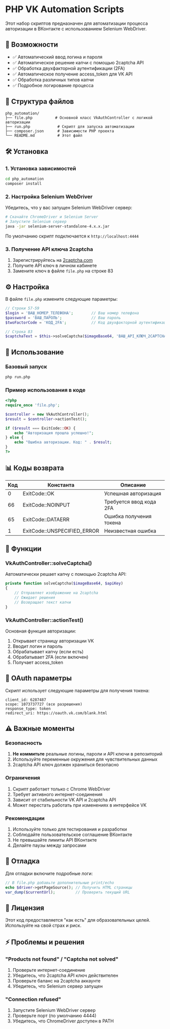 # PHP VK Automation Scripts

Этот набор скриптов предназначен для автоматизации процесса авторизации в ВКонтакте с использованием Selenium WebDriver.

## 🚀 Возможности

- ✅ Автоматический ввод логина и пароля
- ✅ Автоматическое решение капчи с помощью 2captcha API
- ✅ Обработка двухфакторной аутентификации (2FA)
- ✅ Автоматическое получение access_token для VK API
- ✅ Обработка различных типов капчи
- ✅ Подробное логирование процесса

## 📁 Структура файлов

```
php_automation/
├── file.php          # Основной класс VkAuthController с логикой авторизации
├── run.php            # Скрипт для запуска автоматизации
├── composer.json      # Зависимости PHP проекта
└── README.md          # Этот файл
```

## 🛠 Установка

### 1. Установка зависимостей

```bash
cd php_automation
composer install
```

### 2. Настройка Selenium WebDriver

Убедитесь, что у вас запущен Selenium WebDriver сервер:

```bash
# Скачайте ChromeDriver и Selenium Server
# Запустите Selenium сервер
java -jar selenium-server-standalone-4.x.x.jar
```

По умолчанию скрипт подключается к `http://localhost:4444`

### 3. Получение API ключа 2captcha

1. Зарегистрируйтесь на [2captcha.com](https://2captcha.com)
2. Получите API ключ в личном кабинете
3. Замените ключ в файле `file.php` на строке 83

## ⚙️ Настройка

В файле `file.php` измените следующие параметры:

```php
// Строки 57-59
$login = 'ВАШ_НОМЕР_ТЕЛЕФОНА';        // Ваш номер телефона
$password = 'ВАШ_ПАРОЛЬ';             // Ваш пароль
$twoFactorCode = 'КОД_2FA';           // Код двухфакторной аутентификации (если включен)

// Строка 83
$captchaText = $this->solveCaptcha($imageBase64, 'ВАШ_API_КЛЮЧ_2CAPTCHA');
```

## 🚀 Использование

### Базовый запуск

```bash
php run.php
```

### Пример использования в коде

```php
<?php
require_once 'file.php';

$controller = new VkAuthController();
$result = $controller->actionTest();

if ($result === ExitCode::OK) {
    echo "Авторизация прошла успешно!";
} else {
    echo "Ошибка авторизации. Код: " . $result;
}
?>
```

## 📊 Коды возврата

| Код | Константа | Описание |
|-----|-----------|----------|
| 0 | ExitCode::OK | Успешная авторизация |
| 66 | ExitCode::NOINPUT | Требуется ввод кода 2FA |
| 65 | ExitCode::DATAERR | Ошибка получения токена |
| 1 | ExitCode::UNSPECIFIED_ERROR | Неизвестная ошибка |

## 🔧 Функции

### VkAuthController::solveCaptcha()

Автоматически решает капчу с помощью 2captcha API:

```php
private function solveCaptcha($imageBase64, $apiKey)
{
    // Отправляет изображение на 2captcha
    // Ожидает решения
    // Возвращает текст капчи
}
```

### VkAuthController::actionTest()

Основная функция авторизации:

1. Открывает страницу авторизации VK
2. Вводит логин и пароль
3. Обрабатывает капчу (если есть)
4. Обрабатывает 2FA (если включен)
5. Получает access_token

## 🎯 OAuth параметры

Скрипт использует следующие параметры для получения токена:

```
client_id: 6287487
scope: 1073737727 (все разрешения)
response_type: token
redirect_uri: https://oauth.vk.com/blank.html
```

## ⚠️ Важные моменты

### Безопасность

1. **Не коммитьте** реальные логины, пароли и API ключи в репозиторий
2. Используйте переменные окружения для чувствительных данных
3. 2captcha API ключ должен храниться безопасно

### Ограничения

1. Скрипт работает только с Chrome WebDriver
2. Требует активного интернет-соединения
3. Зависит от стабильности VK API и 2captcha API
4. Может перестать работать при изменениях в интерфейсе VK

### Рекомендации

1. Используйте только для тестирования и разработки
2. Соблюдайте пользовательское соглашение ВКонтакте
3. Не превышайте лимиты API ВКонтакте
4. Делайте паузы между запросами

## 🐛 Отладка

Для отладки включите подробные логи:

```php
// В file.php добавьте дополнительные print/echo
echo $driver->getPageSource(); // Получить HTML страницы
var_dump($currentUrl);         // Проверить текущий URL
```

## 📄 Лицензия

Этот код предоставляется "как есть" для образовательных целей. Используйте на свой страх и риск.

## ⚡ Проблемы и решения

### "Products not found" / "Captcha not solved"

1. Проверьте интернет-соединение
2. Убедитесь, что 2captcha API ключ действителен
3. Проверьте баланс на 2captcha аккаунте
4. Убедитесь, что Selenium сервер запущен

### "Connection refused"

1. Запустите Selenium WebDriver сервер
2. Проверьте порт (по умолчанию 4444)
3. Убедитесь, что ChromeDriver доступен в PATH
